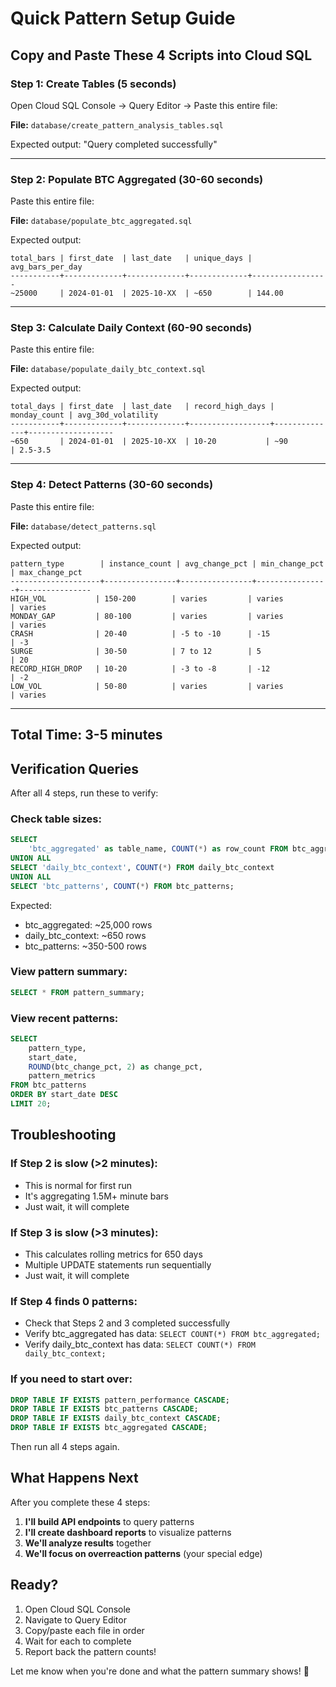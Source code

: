 # Quick Pattern Setup Guide

## Copy and Paste These 4 Scripts into Cloud SQL

### Step 1: Create Tables (5 seconds)
Open Cloud SQL Console → Query Editor → Paste this entire file:

**File:** `database/create_pattern_analysis_tables.sql`

Expected output: "Query completed successfully"

---

### Step 2: Populate BTC Aggregated (30-60 seconds)
Paste this entire file:

**File:** `database/populate_btc_aggregated.sql`

Expected output:
```
total_bars | first_date  | last_date   | unique_days | avg_bars_per_day
-----------+-------------+-------------+-------------+-----------------
~25000     | 2024-01-01  | 2025-10-XX  | ~650        | 144.00
```

---

### Step 3: Calculate Daily Context (60-90 seconds)
Paste this entire file:

**File:** `database/populate_daily_btc_context.sql`

Expected output:
```
total_days | first_date  | last_date   | record_high_days | monday_count | avg_30d_volatility
-----------+-------------+-------------+------------------+--------------+-------------------
~650       | 2024-01-01  | 2025-10-XX  | 10-20           | ~90          | 2.5-3.5
```

---

### Step 4: Detect Patterns (30-60 seconds)
Paste this entire file:

**File:** `database/detect_patterns.sql`

Expected output:
```
pattern_type        | instance_count | avg_change_pct | min_change_pct | max_change_pct
--------------------+----------------+----------------+----------------+----------------
HIGH_VOL           | 150-200        | varies         | varies         | varies
MONDAY_GAP         | 80-100         | varies         | varies         | varies
CRASH              | 20-40          | -5 to -10      | -15            | -3
SURGE              | 30-50          | 7 to 12        | 5              | 20
RECORD_HIGH_DROP   | 10-20          | -3 to -8       | -12            | -2
LOW_VOL            | 50-80          | varies         | varies         | varies
```

---

## Total Time: 3-5 minutes

## Verification Queries

After all 4 steps, run these to verify:

### Check table sizes:
```sql
SELECT 
    'btc_aggregated' as table_name, COUNT(*) as row_count FROM btc_aggregated
UNION ALL
SELECT 'daily_btc_context', COUNT(*) FROM daily_btc_context
UNION ALL
SELECT 'btc_patterns', COUNT(*) FROM btc_patterns;
```

Expected:
- btc_aggregated: ~25,000 rows
- daily_btc_context: ~650 rows
- btc_patterns: ~350-500 rows

### View pattern summary:
```sql
SELECT * FROM pattern_summary;
```

### View recent patterns:
```sql
SELECT 
    pattern_type,
    start_date,
    ROUND(btc_change_pct, 2) as change_pct,
    pattern_metrics
FROM btc_patterns
ORDER BY start_date DESC
LIMIT 20;
```

## Troubleshooting

### If Step 2 is slow (>2 minutes):
- This is normal for first run
- It's aggregating 1.5M+ minute bars
- Just wait, it will complete

### If Step 3 is slow (>3 minutes):
- This calculates rolling metrics for 650 days
- Multiple UPDATE statements run sequentially
- Just wait, it will complete

### If Step 4 finds 0 patterns:
- Check that Steps 2 and 3 completed successfully
- Verify btc_aggregated has data: `SELECT COUNT(*) FROM btc_aggregated;`
- Verify daily_btc_context has data: `SELECT COUNT(*) FROM daily_btc_context;`

### If you need to start over:
```sql
DROP TABLE IF EXISTS pattern_performance CASCADE;
DROP TABLE IF EXISTS btc_patterns CASCADE;
DROP TABLE IF EXISTS daily_btc_context CASCADE;
DROP TABLE IF EXISTS btc_aggregated CASCADE;
```

Then run all 4 steps again.

## What Happens Next

After you complete these 4 steps:

1. **I'll build API endpoints** to query patterns
2. **I'll create dashboard reports** to visualize patterns
3. **We'll analyze results** together
4. **We'll focus on overreaction patterns** (your special edge)

## Ready?

1. Open Cloud SQL Console
2. Navigate to Query Editor
3. Copy/paste each file in order
4. Wait for each to complete
5. Report back the pattern counts!

Let me know when you're done and what the pattern summary shows! 🚀
